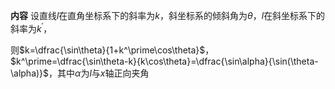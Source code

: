 **内容**
设直线$l$在直角坐标系下的斜率为$k$，斜坐标系的倾斜角为$\theta$，$l$在斜坐标系下的斜率为$k^\prime$，

则$k=\dfrac{\sin\theta}{1+k^\prime\cos\theta}$，$k^\prime=\dfrac{\sin\theta-k}{k\cos\theta}=\dfrac{\sin\alpha}{\sin(\theta-\alpha)}$，其中$\alpha$为$l$与$x$轴正向夹角
